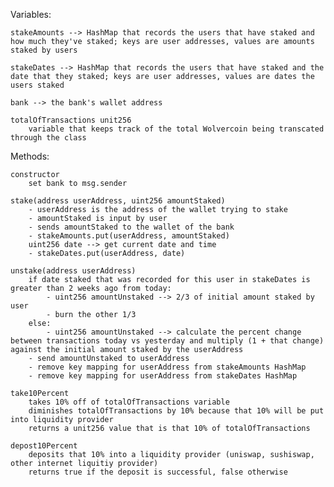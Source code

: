 Variables:

    stakeAmounts --> HashMap that records the users that have staked and how much they've staked; keys are user addresses, values are amounts staked by users

    stakeDates --> HashMap that records the users that have staked and the date that they staked; keys are user addresses, values are dates the users staked

    bank --> the bank's wallet address

    totalOfTransactions unit256 
        variable that keeps track of the total Wolvercoin being transcated through the class

Methods:

    constructor
        set bank to msg.sender

    stake(address userAddress, uint256 amountStaked)
        - userAddress is the address of the wallet trying to stake
        - amountStaked is input by user
        - sends amountStaked to the wallet of the bank
        - stakeAmounts.put(userAddress, amountStaked)
        uint256 date --> get current date and time
        - stakeDates.put(userAddress, date)

    unstake(address userAddress)
        if date staked that was recorded for this user in stakeDates is greater than 2 weeks ago from today:
            - uint256 amountUnstaked --> 2/3 of initial amount staked by user
            - burn the other 1/3
        else:
            - uint256 amountUnstaked --> calculate the percent change between transactions today vs yesterday and multiply (1 + that change) against the initial amount staked by the userAddress
        - send amountUnstaked to userAddress
        - remove key mapping for userAddress from stakeAmounts HashMap
        - remove key mapping for userAddress from stakeDates HashMap
    
    take10Percent
        takes 10% off of totalOfTransactions variable 
        diminishes totalOfTransactions by 10% because that 10% will be put into liquidity provider
        returns a unit256 value that is that 10% of totalOfTransactions
    
    depost10Percent
        deposits that 10% into a liquidity provider (uniswap, sushiswap, other internet liquitiy provider)
        returns true if the deposit is successful, false otherwise  

